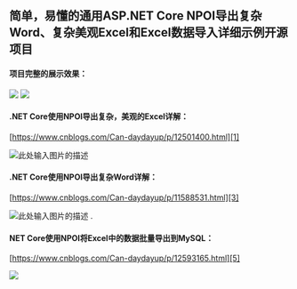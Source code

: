 ## 简单，易懂的通用ASP.NET Core NPOI导出复杂Word、复杂美观Excel和Excel数据导入详细示例开源项目

#### 项目完整的展示效果：
![](https://img2020.cnblogs.com/blog/1336199/202009/1336199-20200909010339493-1716062953.gif)
![](https://blog-static.cnblogs.com/files/Can-daydayup/%E5%AE%8C%E6%95%B4%E7%9A%84%E5%AE%9E%E4%BE%8B%E5%9B%BE%E7%89%87.gif)

#### .NET Core使用NPOI导出复杂，美观的Excel详解：

[https://www.cnblogs.com/Can-daydayup/p/12501400.html][1]

![此处输入图片的描述][2]


#### .NET Core使用NPOI导出复杂Word详解：

[https://www.cnblogs.com/Can-daydayup/p/11588531.html][3]

![此处输入图片的描述][4]
.

#### NET Core使用NPOI将Excel中的数据批量导出到MySQL：

[https://www.cnblogs.com/Can-daydayup/p/12593165.html][5]

![](https://img2020.cnblogs.com/blog/1336199/202009/1336199-20200909010339493-1716062953.gif)


  [1]: https://www.cnblogs.com/Can-daydayup/p/12501400.html
  [2]: https://img2020.cnblogs.com/blog/1336199/202003/1336199-20200329180010645-732738529.png
  [3]: https://www.cnblogs.com/Can-daydayup/p/11588531.html
  [4]: https://img2020.cnblogs.com/blog/1336199/202003/1336199-20200325024705731-1848326173.png
  [5]: https://www.cnblogs.com/Can-daydayup/p/12593165.html
